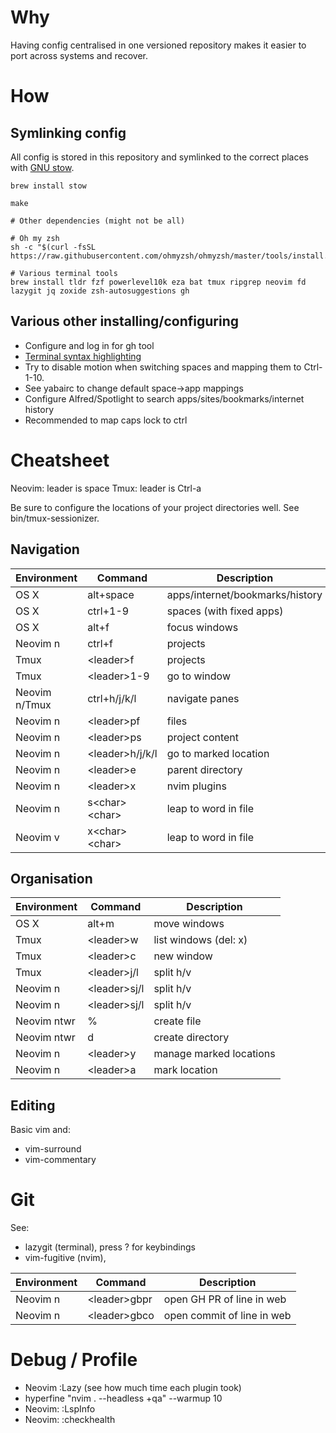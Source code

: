 # Why

Having config centralised in one versioned repository makes it easier to port across systems and recover.

# How

## Symlinking config

All config is stored in this repository and symlinked to the correct places with [GNU stow](https://dr563105.github.io/blog/manage-dotfiles-with-gnu-stow/).

```
brew install stow

make

# Other dependencies (might not be all)

# Oh my zsh
sh -c "$(curl -fsSL https://raw.githubusercontent.com/ohmyzsh/ohmyzsh/master/tools/install.sh)"

# Various terminal tools
brew install tldr fzf powerlevel10k eza bat tmux ripgrep neovim fd lazygit jq zoxide zsh-autosuggestions gh
```
## Various other installing/configuring

- Configure and log in for gh tool
- [Terminal syntax highlighting](https://github.com/zsh-users/zsh-syntax-highlighting/blob/master/INSTALL.md#in-your-zshrc)
- Try to disable motion when switching spaces and mapping them to Ctrl-1-10.
- See yabairc to change default space->app mappings
- Configure Alfred/Spotlight to search apps/sites/bookmarks/internet history 
- Recommended to map caps lock to ctrl

# Cheatsheet

Neovim: leader is space
Tmux: leader is Ctrl-a

Be sure to configure the locations of your project directories well. See bin/tmux-sessionizer.

## Navigation

| Environment | Command | Description |
| ----------- | ----------- | ----------- | 
| OS X | alt+space | apps/internet/bookmarks/history |
| OS X | ctrl+1-9 | spaces (with fixed apps) |
| OS X | alt+f | focus windows |
| Neovim n | ctrl+f | projects |
| Tmux | \<leader\>f | projects |
| Tmux | \<leader\>1-9 | go to window |
| Neovim n/Tmux | ctrl+h/j/k/l | navigate panes |
| Neovim n | \<leader\>pf | files |
| Neovim n | \<leader\>ps | project content |
| Neovim n | \<leader\>h/j/k/l | go to marked location |
| Neovim n | \<leader\>e | parent directory |
| Neovim n | \<leader\>x | nvim plugins |
| Neovim n | s\<char\>\<char\> | leap to word in file |
| Neovim v | x\<char\>\<char\> | leap to word in file |

## Organisation

| Environment | Command | Description |
| ----------- | ----------- | ----------- | 
| OS X | alt+m | move windows | 
| Tmux | \<leader\>w  | list windows (del: x) | 
| Tmux | \<leader\>c  | new window | 
| Tmux | \<leader\>j/l  | split h/v | 
| Neovim n | \<leader\>sj/l  | split h/v | 
| Neovim n | \<leader\>sj/l  | split h/v | 
| Neovim ntwr | % | create file | 
| Neovim ntwr | d | create directory | 
| Neovim n | \<leader\>y | manage marked locations |
| Neovim n | \<leader\>a | mark location |

## Editing

Basic vim and:
- vim-surround
- vim-commentary

# Git

See:
- lazygit (terminal), press ? for keybindings
- vim-fugitive (nvim), 

| Environment | Command | Description |
| ----------- | ----------- | ----------- | 
| Neovim n | \<leader\>gbpr | open GH PR of line in web | 
| Neovim n | \<leader\>gbco  | open commit of line in web | 

# Debug / Profile

- Neovim :Lazy (see how much time each plugin took)
- hyperfine "nvim . --headless +qa" --warmup 10 
- Neovim: :LspInfo
- Neovim: :checkhealth
